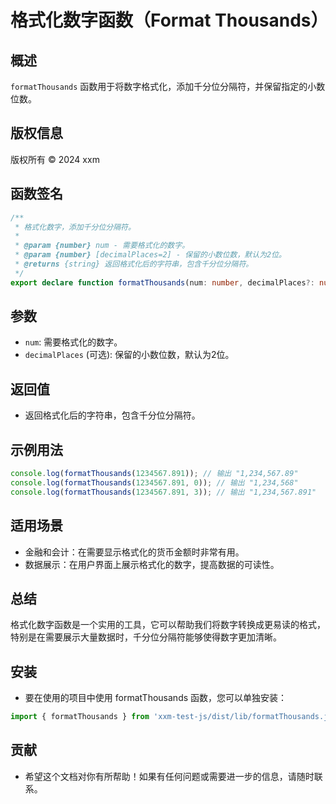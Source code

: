 # 格式化数字函数（Format Thousands）

## 概述

`formatThousands` 函数用于将数字格式化，添加千分位分隔符，并保留指定的小数位数。

## 版权信息

版权所有 © 2024 xxm

## 函数签名

```typescript
/**
 * 格式化数字，添加千分位分隔符。
 * 
 * @param {number} num - 需要格式化的数字。
 * @param {number} [decimalPlaces=2] - 保留的小数位数，默认为2位。
 * @returns {string} 返回格式化后的字符串，包含千分位分隔符。
 */
export declare function formatThousands(num: number, decimalPlaces?: number): string;
```

## 参数
- `num`: 需要格式化的数字。
- `decimalPlaces` (可选): 保留的小数位数，默认为2位。

## 返回值
- 返回格式化后的字符串，包含千分位分隔符。

## 示例用法
```js
console.log(formatThousands(1234567.891)); // 输出 "1,234,567.89"
console.log(formatThousands(1234567.891, 0)); // 输出 "1,234,568"
console.log(formatThousands(1234567.891, 3)); // 输出 "1,234,567.891"
```

## 适用场景
- 金融和会计：在需要显示格式化的货币金额时非常有用。
- 数据展示：在用户界面上展示格式化的数字，提高数据的可读性。

## 总结
格式化数字函数是一个实用的工具，它可以帮助我们将数字转换成更易读的格式，特别是在需要展示大量数据时，千分位分隔符能够使得数字更加清晰。

## 安装
- 要在使用的项目中使用 formatThousands 函数，您可以单独安装：
```js
import { formatThousands } from 'xxm-test-js/dist/lib/formatThousands.js';
```

## 贡献
- 希望这个文档对你有所帮助！如果有任何问题或需要进一步的信息，请随时联系。
